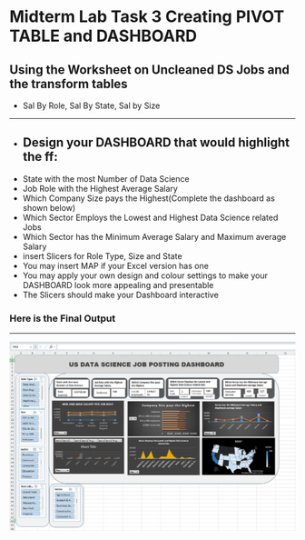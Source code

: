 # Midterm Lab Task 3 Creating PIVOT TABLE and DASHBOARD
## Using the Worksheet on Uncleaned DS Jobs and the transform tables
-  Sal By Role, Sal By State, Sal by Size
  ---
-  ## Design your DASHBOARD that would highlight the ff:
-  State with the most Number of Data Science
-  Job Role with the Highest Average Salary
-  Which Company Size pays the Highest(Complete the dashboard as shown below)
-  Which Sector Employs the Lowest and Highest Data Science related Jobs
-  Which Sector has the Minimum Average Salary and Maximum average Salary
- insert Slicers for Role Type, Size and State
- You may insert MAP if your Excel version has one
- You may apply your own design and colour settings to make your DASHBOARD look more appealing and presentable
- The Slicers should make your Dashboard interactive

### Here is the Final Output
---
![Screenshot](IMAGES/DASHBOARD.png)
